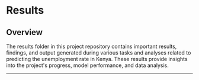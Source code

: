 # Results 
## Overview
The results folder in this project repository contains important results, findings, and output generated during various tasks and analyses related to predicting the unemployment rate in Kenya. These results provide insights into the project's progress, model performance, and data analysis.


-----

